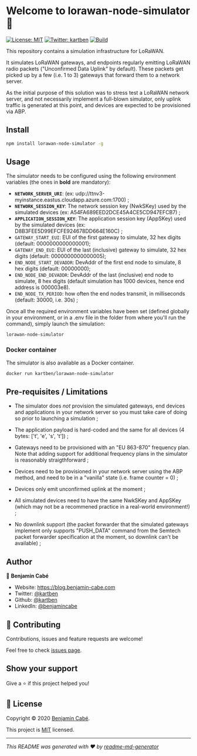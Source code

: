 # Welcome to lorawan-node-simulator 👋

[![License: MIT](https://img.shields.io/badge/License-MIT-yellow.svg)](/LICENSE)
[![Twitter: kartben](https://img.shields.io/twitter/follow/kartben.svg?style=social)](https://twitter.com/kartben)
[![Build](https://github.com/kartben/lorawan-node-simulator/workflows/Node.js%20CI/badge.svg)](https://github.com/kartben/lorawan-node-simulator/actions?query=workflow%3ANode.js+CI)

This repository contains a simulation infrastructure for LoRaWAN.

 It simulates LoRaWAN gateways, and endpoints regularly emitting LoRaWAN radio packets ("Unconfirmed Data Uplink" by default). These packets get picked up by a few (i.e. 1 to 3) gateways that forward them to a network server.

As the initial purpose of this solution was to stress test a LoRaWAN network server, and not necessarily implement a full-blown simulator, only uplink traffic is generated at this point, and devices are expected to be provisioned via ABP.

## Install

```bash
npm install lorawan-node-simulator -g
```

## Usage

The simulator needs to be configured using the following environment variables (the ones in **bold** are mandatory):

- **`NETWORK_SERVER_URI`**: (ex: udp://ttnv3-myinstance.eastus.cloudapp.azure.com:1700) ;
- **`NETWORK_SESSION_KEY`**:  The network session key (NwkSKey) used by the simulated devices (ex: A54FA689EED2DCE45A4CE5CD947EFCB7) ;
- **`APPLICATION_SESSION_KEY`**:  The application session key (AppSKey) used by the simulated devices (ex: D8B3FEE5D99EFCFE924678DD664E160C) ;
- `GATEWAY_START_EUI`: EUI of the first gateway to simulate, 32 hex digits (default: 0000000000000001);
- `GATEWAY_END_EUI`: EUI of the last (inclusive) gateway to simulate, 32 hex digits (default: 0000000000000005);
- `END_NODE_START_DEVADDR`: DevAddr of the first end node to simulate, 8 hex digits (default: 00000000);
- `END_NODE_END_DEVADDR`: DevAddr of the last (inclusive) end node to simulate, 8 hex digits (default simulation has 1000 devices, hence end address is 000003e8).
- `END_NODE_TX_PERIOD`: how often the end nodes transmit, in milliseconds (default: 30000, i.e. 30s) ;

Once all the required environment variables have been set (defined globally in your environment, or in a .env file in the folder from where you'll run the command), simply launch the simulation:

```bash
lorawan-node-simulator
```

### Docker container

The simulator is also available as a Docker container.

```bash
docker run kartben/lorawan-node-simulator
```

## Pre-requisites / Limitations

- The simulator does *not* provision the simulated gateways, end devices and applications in your network server so you must take care of doing so prior to launching a simulation ;

- The application payload is hard-coded and the same for all devices (4 bytes: ['t', 'e', 's', 't']) ;

- Gateways need to be provisioned with an "EU 863-870" frequency plan. Note that adding support for additional frequency plans in the simulator is reasonably straigthforward ;

- Devices need to be provisioned in your network server using the ABP method, and need to be in a "vanilla" state (i.e. frame counter = 0) ;

- Devices only emit unconfirmed uplink at the moment ;

- All simulated devices need to have the same NwkSKey and AppSKey (which may not be a recommened practice in a real-world environment!) ;

- No downlink support (the packet forwarder that the simulated gateways implement only supports "PUSH_DATA" command from the Semtech packet forwarder specification at the moment, so downlink can't be available) ;

## Author

👤 **Benjamin Cabé**

* Website: https://blog.benjamin-cabe.com
* Twitter: [@kartben](https://twitter.com/kartben)
* Github: [@kartben](https://github.com/kartben)
* LinkedIn: [@benjamincabe](https://linkedin.com/in/benjamincabe)

## 🤝 Contributing

Contributions, issues and feature requests are welcome!

Feel free to check [issues page](https://github.com/kartben/lorawan-node-simulator/issues).

## Show your support

Give a ⭐️ if this project helped you!


## 📝 License

Copyright &copy; 2020 [Benjamin Cabé](https://github.com/kartben).

This project is [MIT](/LICENSE) licensed.

***
_This README was generated with ❤️ by [readme-md-generator](https://github.com/kefranabg/readme-md-generator)_
